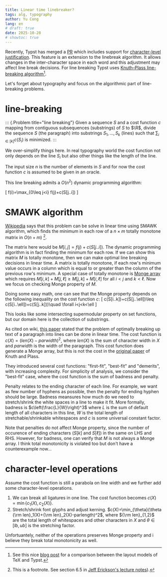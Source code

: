 ```yaml
---
title: Linear time linebreaker?
tags: alg, typography
author: Yu Cong
lang: en
# draft: true
date: 2025-10-28
# showtoc: true
---
```


Recently, Typst has merged a [PR](https://github.com/typst/typst/pull/6161) which includes support for [character-level justification](https://typst.app/blog/2025/typst-0.14#character-level-justification).
This feature is an extension to the linebreak algorithm. It allows changes in the inter-character space in each word and this adjustment may affect line break decisions. For line breaking Typst uses [Knuth–Plass line-breaking algorithm](https://en.wikipedia.org/wiki/Knuth%E2%80%93Plass_line-breaking_algorithm)[^1]. 

[^1]: See this nice [blog post](https://laurmaedje.github.io/posts/layout-models/) for a comparison between the layout models of TeX and Typst.

Let's forget about typography and focus on the algorithmic part of line-breaking problems.

# line-breaking

::: {.Problem title="line breaking"}
Given a sequence $S$ and a cost function $c$ mapping from contiguous subsequences (substrings) of $S$ to $\R$, divide the sequence $S$ (the paragraph) into substrings $S_1,\dots,S_k$ (lines) such that $\sum_{i\in [k]} c(S_i)$ is minimized.
:::

We over-simplify things here. In real typography world the cost function not only depends on the line $S_i$ but also other things like the length of the line.

The input size $n$ is the number of elements in $S$ and for now the cost function $c$ is assumed to be given in an oracle.

This line breaking admits a $O(n^2)$ dynamic programming algorithm:

\[
    f(i)=\max_{0\leq j<i} f(j)+c(S[j..i])
\]

# SMAWK algorithm

[Wikipedia](https://en.wikipedia.org/wiki/Knuth-Plass_line-breaking_algorithm#Computational_complexity) says that this problem can be solve in linear time using SMAWK algorithm, which finds the minimum in each row of a $n\times m$ totally monotone matrix in $O(n+m)$ [^2].

[^2]: This is a footnote. See section 6.5 in [Jeff Erickson's lecture notes](https://courses.grainger.illinois.edu/cs473/sp2016/notes/06-sparsedynprog.pdf)).

The matrix here would be $M[i,j]=f(j)+c(S[j..i])$. The dynamic programming algorithm is in fact finding the minimum for each row. If we can show this matrix $M$ is totally monotone, then we can make optimal line breaking decisions in linear time. A matrix is totally monotone, if each row's minimum value occurs in a column which is equal to or greater than the column of the previous row's minimum. A special case of totally monotone is [Monge array](https://en.wikipedia.org/wiki/Monge_array) which requires $M[i,k]+M[j,\ell]\geq M[j,k]+M[i,\ell]$ for all $i<j$ and $k<\ell$. Now we focus on checking Monge property of $M$.

Doing some easy math, one can see that the Monge property depends on the following inequality on the cost function $c$:
\[
c(S[i..k])+c(S[j..\ell])\leq c(S[i..\ell])+c(S[j..k]))\quad \forall i<j<k<\ell
\]

This looks like some intersecting supermodular property on set functions, but our domain here is the collection of substrings.

As cited on wiki, [this paper](https://doi.org/10.1016/0196-6774(88)90032-6) stated that the problem of optimally breaking up text of a paragraph into lines can be done in linear time. The cost function is $c(X)=(len(X)-parwidth)^2$, where $len(X)$ is the sum of character width in $X$ and $parwidth$ is the width of the paragraph. This cost function does generate a Monge array, but this is not the cost in the [original paper](https://gwern.net/doc/design/typography/tex/1981-knuth.pdf) of Knuth and Plass.

They introduced several cost functions: "first-fit", "best-fit" and "demerits", with increasing complexity. For simplicity of analysis, we consider the "best-fit" case, where the cost function is the sum of badness and penalty. 

Penalty relates to the ending character of each line. For example, we want as few number of hyphens as possible, then the penalty for ending hyphen should be large. Badness meansures how much do we need to stretch/shrink the white spaces in a line to make it fit. More formally, badness is $c\left(\frac{L}{W}\right)^3$ where $L$ is the sum of default length of all characters in this line, $W$ is the total length of stretchable/shrinkable whitespaces and $c$ is some universal constant factor.

Note that penalties do not affect Monge property, since the number of occurence of ending characters ($S[k]$ and $S[\ell]$) in the same on LHS and RHS. However, for badness, one can verify that $M$ is not always a Monge array. I think total monotonicity is violated too but don't have a counterexample now...

# character-level operations

Assume the cost function is still a parabola on line width and we further add some character-level operations. 

1. We can break all ligatures in one line. The cost function becomes $c(X)=\min\{c_1(X),c_2(X)\}$.
2. Stretch/shrink font glyphs and adjust kerning. $c(X)=\min_{\theta}(\theta {\rm len}_1(X)+{\rm len}_2(X)-parlength)^2$, where ${\rm len}_{1,2}$ are the total length of whitespaces and other characters in $X$ and $\theta\in [lb,ub]$ is the stretching factor.

Unfortuantely, neither of the operations preserves Monge property and i believe they break total monotonicity as well.
